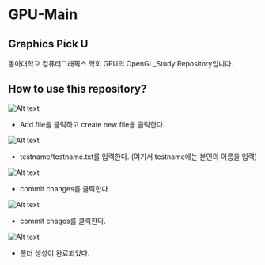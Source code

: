 # GPU-Main

## Graphics Pick U 
동아대학교 컴퓨터그래픽스 학회 GPU의 OpenGL_Study Repository입니다. 

## How to use this repository?

![Alt text](image-1.png)
- Add file을 클릭하고 create new file을 클릭한다. 

![Alt text](image-2.png)
- testname/testname.txt를 입력한다. (여기서 testname에는 본인의 이름을 입력)

![Alt text](image-3.png)
- commit changes를 클릭한다. 

![Alt text](image-4.png)
- commit chages를 클릭한다.

![Alt text](image-5.png)
- 폴더 생성이 완료되었다. 

